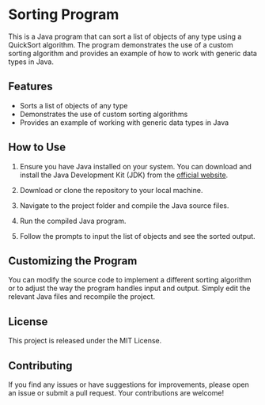 # Sorting Program

This is a Java program that can sort a list of objects of any type using a QuickSort algorithm. The program demonstrates the use of a custom sorting algorithm and provides an example of how to work with generic data types in Java.

## Features

- Sorts a list of objects of any type
- Demonstrates the use of custom sorting algorithms
- Provides an example of working with generic data types in Java

## How to Use

1. Ensure you have Java installed on your system. You can download and install the Java Development Kit (JDK) from the [official website](https://www.oracle.com/java/technologies/javase-jdk11-downloads.html).

2. Download or clone the repository to your local machine.

3. Navigate to the project folder and compile the Java source files.

4. Run the compiled Java program.

5. Follow the prompts to input the list of objects and see the sorted output.

## Customizing the Program

You can modify the source code to implement a different sorting algorithm or to adjust the way the program handles input and output. Simply edit the relevant Java files and recompile the project.

## License

This project is released under the MIT License.

## Contributing

If you find any issues or have suggestions for improvements, please open an issue or submit a pull request. Your contributions are welcome!


